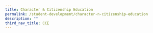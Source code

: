 ```yaml
---
title: Character & Citizenship Education
permalink: /student-development/character-n-citizenship-education
description: ""
third_nav_title: CCE
---
```

